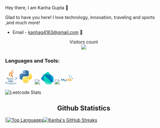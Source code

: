 Hey there, I am Kanha Gupta 👋

Glad to have you here!
I love technology, innovation, traveling and sports ,and much more!

* Email - kanhag4163@gmail.com 📧
<p align="center"> 
  Visitors count<br>
  <img src="https://profile-counter.glitch.me/kanha-gupta/count.svg" />
</p>


<h3 align="left">Languages and Tools:</h3>
<p align="left">
     </a>
  </a>
    <a href="https://www.mysql.com/" target="_blank">
   
  </a>
      <a href="https://www.python.org" target="_blank">
    
  </a>
   <img height="50" src="https://github.com/gilbarbara/logos/blob/master/logos/java.svg">
   <img height="50" src="https://raw.githubusercontent.com/devicons/devicon/master/icons/python/python-original.svg">
  <img height="50" src="https://github.com/gilbarbara/logos/blob/master/logos/flutter.svg">
 
  <img height="40" src="https://github.com/gilbarbara/logos/blob/master/logos/dart.svg">
  <img height="40" src="https://github.com/gilbarbara/logos/blob/master/logos/docker-icon.svg">
  <img height="40" src="https://raw.githubusercontent.com/devicons/devicon/master/icons/mysql/mysql-original-wordmark.svg">
 
</p>

![Leetcode Stats](https://leetcode.card.workers.dev/?username=kanha-g&theme=forest&font=Georgia)

<h2 align="center">Github Statistics </h2>

|[![Top Languages](https://github-readme-stats.vercel.app/api?username=kanha-gupta&show_icons=true&theme=midnight-purple&hide_title=true)](https://github.com/kanha-gupta)[![Kanha's GitHub Streaks](https://github-readme-streak-stats.herokuapp.com/?user=kanha-gupta&theme=midnight-purple&hide_border=true)](https://github.com/kanha-gupta)

</p>
